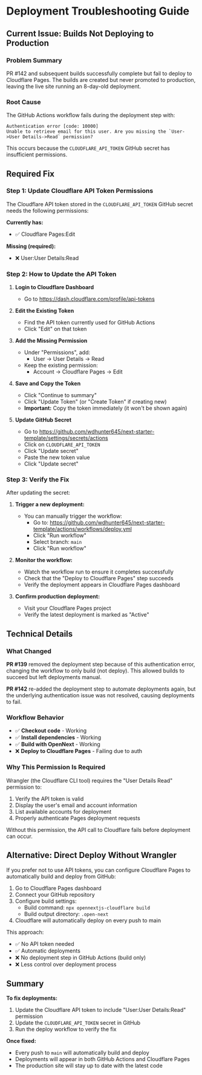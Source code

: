 # Deployment Troubleshooting Guide

## Current Issue: Builds Not Deploying to Production

### Problem Summary
PR #142 and subsequent builds successfully complete but fail to deploy to Cloudflare Pages. The builds are created but never promoted to production, leaving the live site running an 8-day-old deployment.

### Root Cause
The GitHub Actions workflow fails during the deployment step with:
```
Authentication error [code: 10000]
Unable to retrieve email for this user. Are you missing the `User->User Details->Read` permission?
```

This occurs because the `CLOUDFLARE_API_TOKEN` GitHub secret has insufficient permissions.

## Required Fix

### Step 1: Update Cloudflare API Token Permissions

The Cloudflare API token stored in the `CLOUDFLARE_API_TOKEN` GitHub secret needs the following permissions:

**Currently has:**
- ✅ Cloudflare Pages:Edit

**Missing (required):**
- ❌ User:User Details:Read

### Step 2: How to Update the API Token

1. **Login to Cloudflare Dashboard**
   - Go to https://dash.cloudflare.com/profile/api-tokens

2. **Edit the Existing Token**
   - Find the API token currently used for GitHub Actions
   - Click "Edit" on that token

3. **Add the Missing Permission**
   - Under "Permissions", add:
     - User → User Details → Read
   - Keep the existing permission:
     - Account → Cloudflare Pages → Edit

4. **Save and Copy the Token**
   - Click "Continue to summary"
   - Click "Update Token" (or "Create Token" if creating new)
   - **Important:** Copy the token immediately (it won't be shown again)

5. **Update GitHub Secret**
   - Go to https://github.com/wdhunter645/next-starter-template/settings/secrets/actions
   - Click on `CLOUDFLARE_API_TOKEN`
   - Click "Update secret"
   - Paste the new token value
   - Click "Update secret"

### Step 3: Verify the Fix

After updating the secret:

1. **Trigger a new deployment:**
   - You can manually trigger the workflow:
     - Go to: https://github.com/wdhunter645/next-starter-template/actions/workflows/deploy.yml
     - Click "Run workflow"
     - Select branch: `main`
     - Click "Run workflow"

2. **Monitor the workflow:**
   - Watch the workflow run to ensure it completes successfully
   - Check that the "Deploy to Cloudflare Pages" step succeeds
   - Verify the deployment appears in Cloudflare Pages dashboard

3. **Confirm production deployment:**
   - Visit your Cloudflare Pages project
   - Verify the latest deployment is marked as "Active"

## Technical Details

### What Changed

**PR #139** removed the deployment step because of this authentication error, changing the workflow to only build (not deploy). This allowed builds to succeed but left deployments manual.

**PR #142** re-added the deployment step to automate deployments again, but the underlying authentication issue was not resolved, causing deployments to fail.

### Workflow Behavior

- ✅ **Checkout code** - Working
- ✅ **Install dependencies** - Working  
- ✅ **Build with OpenNext** - Working
- ❌ **Deploy to Cloudflare Pages** - Failing due to auth

### Why This Permission Is Required

Wrangler (the Cloudflare CLI tool) requires the "User Details Read" permission to:
1. Verify the API token is valid
2. Display the user's email and account information
3. List available accounts for deployment
4. Properly authenticate Pages deployment requests

Without this permission, the API call to Cloudflare fails before deployment can occur.

## Alternative: Direct Deploy Without Wrangler

If you prefer not to use API tokens, you can configure Cloudflare Pages to automatically build and deploy from GitHub:

1. Go to Cloudflare Pages dashboard
2. Connect your GitHub repository
3. Configure build settings:
   - Build command: `npx opennextjs-cloudflare build`
   - Build output directory: `.open-next`
4. Cloudflare will automatically deploy on every push to main

This approach:
- ✅ No API token needed
- ✅ Automatic deployments
- ❌ No deployment step in GitHub Actions (build only)
- ❌ Less control over deployment process

## Summary

**To fix deployments:**
1. Update the Cloudflare API token to include "User:User Details:Read" permission
2. Update the `CLOUDFLARE_API_TOKEN` secret in GitHub
3. Run the deploy workflow to verify the fix

**Once fixed:**
- Every push to `main` will automatically build and deploy
- Deployments will appear in both GitHub Actions and Cloudflare Pages
- The production site will stay up to date with the latest code
